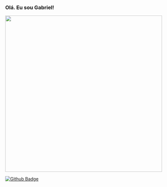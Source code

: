 ### Olá. Eu sou Gabriel!
<img src=https://github.com/TheDudeThatCode/TheDudeThatCode/blob/master/Assets/Mario_Gameplay.gif width="500">

[![Github Badge](https://img.shields.io/badge/-Github-000?style=flat-square&logo=Github&logoColor=white&link=https://github.com)](https://github.com)
